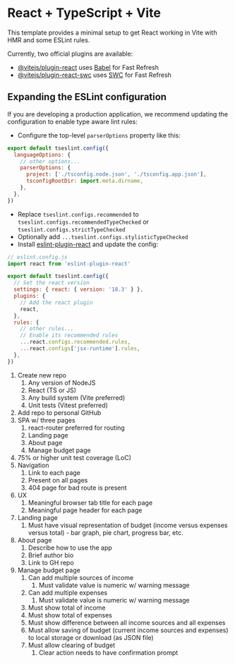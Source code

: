 # React + TypeScript + Vite

This template provides a minimal setup to get React working in Vite with HMR and some ESLint rules.

Currently, two official plugins are available:

- [@vitejs/plugin-react](https://github.com/vitejs/vite-plugin-react/blob/main/packages/plugin-react/README.md) uses [Babel](https://babeljs.io/) for Fast Refresh
- [@vitejs/plugin-react-swc](https://github.com/vitejs/vite-plugin-react-swc) uses [SWC](https://swc.rs/) for Fast Refresh

## Expanding the ESLint configuration

If you are developing a production application, we recommend updating the configuration to enable type aware lint rules:

- Configure the top-level `parserOptions` property like this:

```js
export default tseslint.config({
  languageOptions: {
    // other options...
    parserOptions: {
      project: ['./tsconfig.node.json', './tsconfig.app.json'],
      tsconfigRootDir: import.meta.dirname,
    },
  },
})
```

- Replace `tseslint.configs.recommended` to `tseslint.configs.recommendedTypeChecked` or `tseslint.configs.strictTypeChecked`
- Optionally add `...tseslint.configs.stylisticTypeChecked`
- Install [eslint-plugin-react](https://github.com/jsx-eslint/eslint-plugin-react) and update the config:

```js
// eslint.config.js
import react from 'eslint-plugin-react'

export default tseslint.config({
  // Set the react version
  settings: { react: { version: '18.3' } },
  plugins: {
    // Add the react plugin
    react,
  },
  rules: {
    // other rules...
    // Enable its recommended rules
    ...react.configs.recommended.rules,
    ...react.configs['jsx-runtime'].rules,
  },
})
```
1. Create new repo
    1. Any version of NodeJS
    2. React (TS or JS)
    3. Any build system (Vite preferred)
    4. Unit tests (Vitest preferred)
2. Add repo to personal GitHub
3. SPA w/ three pages
    1. react-router preferred for routing
    2. Landing page
    3. About page
    4. Manage budget page
4. 75% or higher unit test coverage (LoC)
5. Navigation
    1. Link to each page
    2. Present on all pages
    3. 404 page for bad route is present
6. UX
    1. Meaningful browser tab title for each page
    2. Meaningful page header for each page
7. Landing page
    1. Must have visual representation of budget (income versus expenses versus total) - bar graph, pie chart, progress bar, etc.
8. About page
    1. Describe how to use the app
    2. Brief author bio
    3. Link to GH repo
9. Manage budget page
    1. Can add multiple sources of income
        1. Must validate value is numeric w/ warning message
    2. Can add multiple expenses
        1. Must validate value is numeric w/ warning message
    3. Must show total of income
    4. Must show total of expenses
    5. Must show difference between all income sources and all expenses
    6. Must allow saving of budget (current income sources and expenses) to local storage or download (as JSON file)
	7. Must allow clearing of budget
        1. Clear action needs to have confirmation prompt